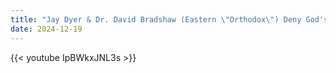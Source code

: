 ```yaml
---
title: "Jay Dyer & Dr. David Bradshaw (Eastern \"Orthodox\") Deny God's Immutability"
date: 2024-12-19
---
```


{{< youtube IpBWkxJNL3s >}}
